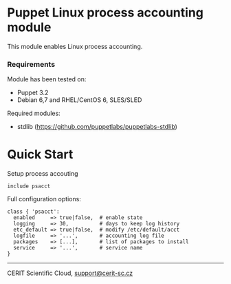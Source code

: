 # Puppet Linux process accounting module

This module enables Linux process accounting.

### Requirements

Module has been tested on:

* Puppet 3.2
* Debian 6,7 and RHEL/CentOS 6, SLES/SLED

Required modules:

* stdlib (https://github.com/puppetlabs/puppetlabs-stdlib)

# Quick Start

Setup process accouting

```puppet
include psacct
```

Full configuration options:

```puppet
class { 'psacct':
  enabled     => true|false,  # enable state
  logging     => 30,          # days to keep log history
  etc_default => true|false,  # modify /etc/default/acct
  logfile     => '...',       # accounting log file
  packages    => [...],       # list of packages to install
  service     => '...',       # service name
}
```

***

CERIT Scientific Cloud, <support@cerit-sc.cz>
